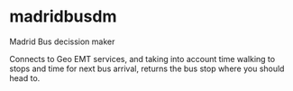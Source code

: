 # madridbusdm
Madrid Bus decission maker

Connects to Geo EMT services, and taking into account time walking to stops and time for next bus arrival, returns the bus stop where you should head to.
